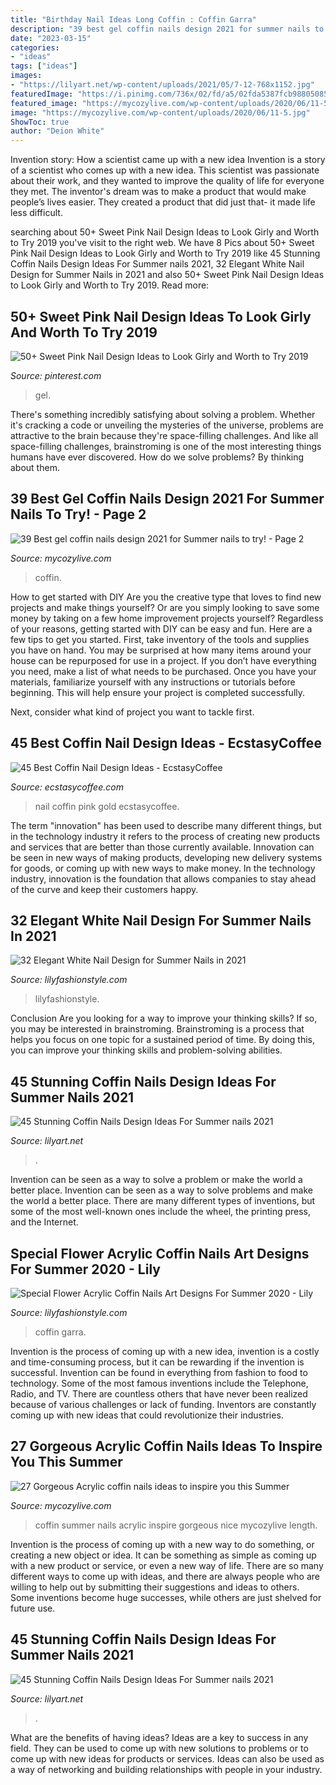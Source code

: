 ```yaml
---
title: "Birthday Nail Ideas Long Coffin : Coffin Garra"
description: "39 best gel coffin nails design 2021 for summer nails to try!"
date: "2023-03-15"
categories:
- "ideas"
tags: ["ideas"]
images:
- "https://lilyart.net/wp-content/uploads/2021/05/7-12-768x1152.jpg"
featuredImage: "https://i.pinimg.com/736x/02/fd/a5/02fda5387fcb9880508514f684a30c72.jpg"
featured_image: "https://mycozylive.com/wp-content/uploads/2020/06/11-5.jpg"
image: "https://mycozylive.com/wp-content/uploads/2020/06/11-5.jpg"
ShowToc: true
author: "Deion White"
---
```



Invention story: How a scientist came up with a new idea
Invention is a story of a scientist who comes up with a new idea. This scientist was passionate about their work, and they wanted to improve the quality of life for everyone they met. The inventor's dream was to make a product that would make people’s lives easier. They created a product that did just that- it made life less difficult.

	

		
searching about 50+ Sweet Pink Nail Design Ideas to Look Girly and Worth to Try 2019 you've visit to the right web. We have 8 Pics about 50+ Sweet Pink Nail Design Ideas to Look Girly and Worth to Try 2019 like 45 Stunning Coffin Nails Design Ideas For Summer nails 2021, 32 Elegant White Nail Design for Summer Nails in 2021 and also 50+ Sweet Pink Nail Design Ideas to Look Girly and Worth to Try 2019. Read more:
		
    
## 50+ Sweet Pink Nail Design Ideas To Look Girly And Worth To Try 2019

<img loading=lazy src="https://i.pinimg.com/736x/02/fd/a5/02fda5387fcb9880508514f684a30c72.jpg" onerror="this.onerror=null;this.src='https://tse2.mm.bing.net/th?id=OIP.mdi-ANfYsLO7e6MLzB42hgHaJP&amp;pid=15.1';" alt="50+ Sweet Pink Nail Design Ideas to Look Girly and Worth to Try 2019">

_Source: pinterest.com_

>gel. 

	

There's something incredibly satisfying about solving a problem. Whether it's cracking a code or unveiling the mysteries of the universe, problems are attractive to the brain because they're space-filling challenges. And like all space-filling challenges, brainstroming is one of the most interesting things humans have ever discovered. How do we solve problems? By thinking about them.

    
## 39 Best Gel Coffin Nails Design 2021 For Summer Nails To Try! - Page 2

<img loading=lazy src="https://mycozylive.com/wp-content/uploads/2021/05/13-683x1024.jpg" onerror="this.onerror=null;this.src='https://tse2.mm.bing.net/th?id=OIP.dzt52vdBR__bazcKQzpPxgHaLG&amp;pid=15.1';" alt="39 Best gel coffin nails design 2021 for Summer nails to try! - Page 2">

_Source: mycozylive.com_

>coffin. 

	

How to get started with DIY
Are you the creative type that loves to find new projects and make things yourself? Or are you simply looking to save some money by taking on a few home improvement projects yourself? Regardless of your reasons, getting started with DIY can be easy and fun. Here are a few tips to get you started.
First, take inventory of the tools and supplies you have on hand. You may be surprised at how many items around your house can be repurposed for use in a project. If you don’t have everything you need, make a list of what needs to be purchased. Once you have your materials, familiarize yourself with any instructions or tutorials before beginning. This will help ensure your project is completed successfully.

Next, consider what kind of project you want to tackle first.

    
## 45 Best Coffin Nail Design Ideas - EcstasyCoffee

<img loading=lazy src="https://i1.wp.com/www.ecstasycoffee.com/wp-content/uploads/2016/12/Pink-Gold-Tips.jpg?resize=500%2C535" onerror="this.onerror=null;this.src='https://tse4.mm.bing.net/th?id=OIP.NPqrWDcyyQTBVylA04iaugHaH7&amp;pid=15.1';" alt="45 Best Coffin Nail Design Ideas - EcstasyCoffee">

_Source: ecstasycoffee.com_

>nail coffin pink gold ecstasycoffee. 

	

The term "innovation" has been used to describe many different things, but in the technology industry it refers to the process of creating new products and services that are better than those currently available. Innovation can be seen in new ways of making products, developing new delivery systems for goods, or coming up with new ways to make money. In the technology industry, innovation is the foundation that allows companies to stay ahead of the curve and keep their customers happy.

    
## 32 Elegant White Nail Design For Summer Nails In 2021

<img loading=lazy src="https://lilyfashionstyle.com/wp-content/uploads/2021/05/11-768x1152.jpg" onerror="this.onerror=null;this.src='https://tse2.mm.bing.net/th?id=OIP.03DKizdc9fn526Vx34Dg0QHaLH&amp;pid=15.1';" alt="32 Elegant White Nail Design for Summer Nails in 2021">

_Source: lilyfashionstyle.com_

>lilyfashionstyle. 

	

Conclusion
Are you looking for a way to improve your thinking skills? If so, you may be interested in brainstroming. Brainstroming is a process that helps you focus on one topic for a sustained period of time. By doing this, you can improve your thinking skills and problem-solving abilities.

    
## 45 Stunning Coffin Nails Design Ideas For Summer Nails 2021

<img loading=lazy src="https://lilyart.net/wp-content/uploads/2021/05/7-12-768x1152.jpg" onerror="this.onerror=null;this.src='https://tse2.mm.bing.net/th?id=OIP.bN_VAsDT9outarx6u3duSgHaLH&amp;pid=15.1';" alt="45 Stunning Coffin Nails Design Ideas For Summer nails 2021">

_Source: lilyart.net_

>. 

	

Invention can be seen as a way to solve a problem or make the world a better place.
Invention can be seen as a way to solve problems and make the world a better place. There are many different types of inventions, but some of the most well-known ones include the wheel, the printing press, and the Internet.

    
## Special Flower Acrylic Coffin Nails Art Designs For Summer 2020 - Lily

<img loading=lazy src="https://lilyfashionstyle.com/wp-content/uploads/2020/05/20-3.jpg" onerror="this.onerror=null;this.src='https://tse3.mm.bing.net/th?id=OIP.K9FC03HQ86RpauAcn63b9wHaJy&amp;pid=15.1';" alt="Special Flower Acrylic Coffin Nails Art Designs For Summer 2020 - Lily">

_Source: lilyfashionstyle.com_

>coffin garra. 

	

Invention is the process of coming up with a new idea, invention is a costly and time-consuming process, but it can be rewarding if the invention is successful. Invention can be found in everything from fashion to food to technology. Some of the most famous inventions include the Telephone, Radio, and TV. There are countless others that have never been realized because of various challenges or lack of funding. Inventors are constantly coming up with new ideas that could revolutionize their industries.

    
## 27 Gorgeous Acrylic Coffin Nails Ideas To Inspire You This Summer

<img loading=lazy src="https://mycozylive.com/wp-content/uploads/2020/06/11-5.jpg" onerror="this.onerror=null;this.src='https://tse4.mm.bing.net/th?id=OIP.fGk4AjtcJYe8QuuH2uUEsgHaLH&amp;pid=15.1';" alt="27 Gorgeous Acrylic coffin nails ideas to inspire you this Summer">

_Source: mycozylive.com_

>coffin summer nails acrylic inspire gorgeous nice mycozylive length. 

	

Invention is the process of coming up with a new way to do something, or creating a new object or idea. It can be something as simple as coming up with a new product or service, or even a new way of life. There are so many different ways to come up with ideas, and there are always people who are willing to help out by submitting their suggestions and ideas to others. Some inventions become huge successes, while others are just shelved for future use.

    
## 45 Stunning Coffin Nails Design Ideas For Summer Nails 2021

<img loading=lazy src="https://lilyart.net/wp-content/uploads/2021/05/33-7-768x1152.jpg" onerror="this.onerror=null;this.src='https://tse2.mm.bing.net/th?id=OIP.XLkV1QAAlGnn2SwwAmzUygHaLH&amp;pid=15.1';" alt="45 Stunning Coffin Nails Design Ideas For Summer nails 2021">

_Source: lilyart.net_

>. 

	

What are the benefits of having ideas?
Ideas are a key to success in any field. They can be used to come up with new solutions to problems or to come up with new ideas for products or services. Ideas can also be used as a way of networking and building relationships with people in your industry.

